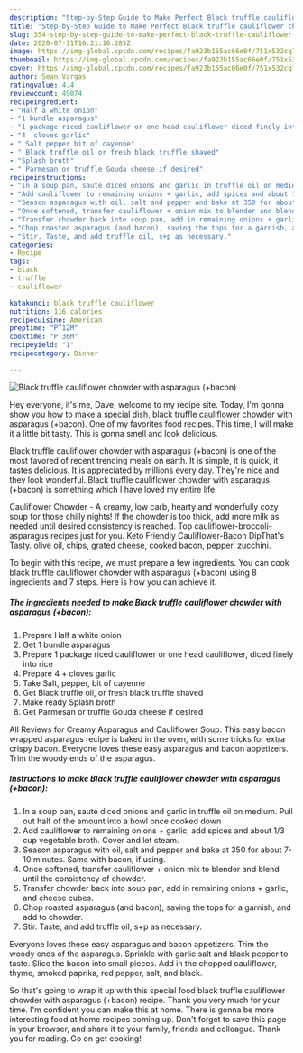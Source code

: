```yaml
---
description: "Step-by-Step Guide to Make Perfect Black truffle cauliflower chowder with asparagus (+bacon)"
title: "Step-by-Step Guide to Make Perfect Black truffle cauliflower chowder with asparagus (+bacon)"
slug: 354-step-by-step-guide-to-make-perfect-black-truffle-cauliflower-chowder-with-asparagus-bacon
date: 2020-07-11T16:21:16.285Z
image: https://img-global.cpcdn.com/recipes/fa923b155ac66e0f/751x532cq70/black-truffle-cauliflower-chowder-with-asparagus-bacon-recipe-main-photo.jpg
thumbnail: https://img-global.cpcdn.com/recipes/fa923b155ac66e0f/751x532cq70/black-truffle-cauliflower-chowder-with-asparagus-bacon-recipe-main-photo.jpg
cover: https://img-global.cpcdn.com/recipes/fa923b155ac66e0f/751x532cq70/black-truffle-cauliflower-chowder-with-asparagus-bacon-recipe-main-photo.jpg
author: Sean Vargas
ratingvalue: 4.4
reviewcount: 49074
recipeingredient:
- "Half a white onion"
- "1 bundle asparagus"
- "1 package riced cauliflower or one head cauliflower diced finely into rice"
- "4  cloves garlic"
- " Salt pepper bit of cayenne"
- " Black truffle oil or fresh black truffle shaved"
- "Splash broth"
- " Parmesan or truffle Gouda cheese if desired"
recipeinstructions:
- "In a soup pan, sauté diced onions and garlic in truffle oil on medium. Pull out half of the amount into a bowl once cooked down"
- "Add cauliflower to remaining onions + garlic, add spices and about 1/3 cup vegetable broth. Cover and let steam."
- "Season asparagus with oil, salt and pepper and bake at 350 for about 7-10 minutes. Same with bacon, if using."
- "Once softened, transfer cauliflower + onion mix to blender and blend until the consistency of chowder."
- "Transfer chowder back into soup pan, add in remaining onions + garlic, and cheese cubes."
- "Chop roasted asparagus (and bacon), saving the tops for a garnish, and add to chowder."
- "Stir. Taste, and add truffle oil, s+p as necessary."
categories:
- Recipe
tags:
- black
- truffle
- cauliflower

katakunci: black truffle cauliflower 
nutrition: 116 calories
recipecuisine: American
preptime: "PT12M"
cooktime: "PT36M"
recipeyield: "1"
recipecategory: Dinner

---
```



![Black truffle cauliflower chowder with asparagus (+bacon)](https://img-global.cpcdn.com/recipes/fa923b155ac66e0f/751x532cq70/black-truffle-cauliflower-chowder-with-asparagus-bacon-recipe-main-photo.jpg)

Hey everyone, it's me, Dave, welcome to my recipe site. Today, I'm gonna show you how to make a special dish, black truffle cauliflower chowder with asparagus (+bacon). One of my favorites food recipes. This time, I will make it a little bit tasty. This is gonna smell and look delicious.

Black truffle cauliflower chowder with asparagus (+bacon) is one of the most favored of recent trending meals on earth. It is simple, it is quick, it tastes delicious. It is appreciated by millions every day. They're nice and they look wonderful. Black truffle cauliflower chowder with asparagus (+bacon) is something which I have loved my entire life.

Cauliflower Chowder - A creamy, low carb, hearty and wonderfully cozy soup for those chilly nights! If the chowder is too thick, add more milk as needed until desired consistency is reached. Top cauliflower-broccoli-asparagus recipes just for you. Keto Friendly Cauliflower-Bacon DipThat&#39;s Tasty. olive oil, chips, grated cheese, cooked bacon, pepper, zucchini.


To begin with this recipe, we must prepare a few ingredients. You can cook black truffle cauliflower chowder with asparagus (+bacon) using 8 ingredients and 7 steps. Here is how you can achieve it.

<!--inarticleads1-->

##### The ingredients needed to make Black truffle cauliflower chowder with asparagus (+bacon):

1. Prepare Half a white onion
1. Get 1 bundle asparagus
1. Prepare 1 package riced cauliflower or one head cauliflower, diced finely into rice
1. Prepare 4 + cloves garlic
1. Take  Salt, pepper, bit of cayenne
1. Get  Black truffle oil, or fresh black truffle shaved
1. Make ready Splash broth
1. Get  Parmesan or truffle Gouda cheese if desired


All Reviews for Creamy Asparagus and Cauliflower Soup. This easy bacon wrapped asparagus recipe is baked in the oven, with some tricks for extra crispy bacon. Everyone loves these easy asparagus and bacon appetizers. Trim the woody ends of the asparagus. 

<!--inarticleads2-->

##### Instructions to make Black truffle cauliflower chowder with asparagus (+bacon):

1. In a soup pan, sauté diced onions and garlic in truffle oil on medium. Pull out half of the amount into a bowl once cooked down
1. Add cauliflower to remaining onions + garlic, add spices and about 1/3 cup vegetable broth. Cover and let steam.
1. Season asparagus with oil, salt and pepper and bake at 350 for about 7-10 minutes. Same with bacon, if using.
1. Once softened, transfer cauliflower + onion mix to blender and blend until the consistency of chowder.
1. Transfer chowder back into soup pan, add in remaining onions + garlic, and cheese cubes.
1. Chop roasted asparagus (and bacon), saving the tops for a garnish, and add to chowder.
1. Stir. Taste, and add truffle oil, s+p as necessary.


Everyone loves these easy asparagus and bacon appetizers. Trim the woody ends of the asparagus. Sprinkle with garlic salt and black pepper to taste. Slice the bacon into small pieces. Add in the chopped cauliflower, thyme, smoked paprika, red pepper, salt, and black. 

So that's going to wrap it up with this special food black truffle cauliflower chowder with asparagus (+bacon) recipe. Thank you very much for your time. I'm confident you can make this at home. There is gonna be more interesting food at home recipes coming up. Don't forget to save this page in your browser, and share it to your family, friends and colleague. Thank you for reading. Go on get cooking!

